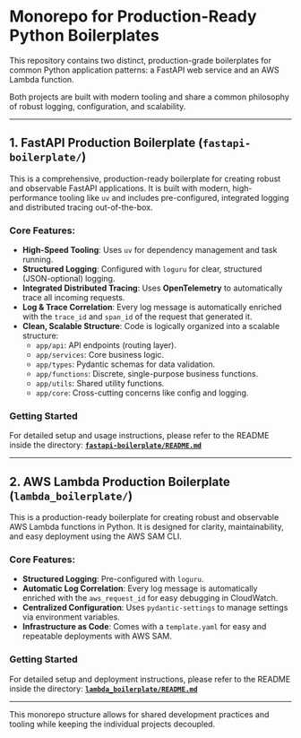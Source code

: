 # Monorepo for Production-Ready Python Boilerplates

This repository contains two distinct, production-grade boilerplates for common Python application patterns: a FastAPI web service and an AWS Lambda function.

Both projects are built with modern tooling and share a common philosophy of robust logging, configuration, and scalability.

---

## 1. FastAPI Production Boilerplate (`fastapi-boilerplate/`)

This is a comprehensive, production-ready boilerplate for creating robust and observable FastAPI applications. It is built with modern, high-performance tooling like `uv` and includes pre-configured, integrated logging and distributed tracing out-of-the-box.

### Core Features:

- **High-Speed Tooling**: Uses `uv` for dependency management and task running.
- **Structured Logging**: Configured with `loguru` for clear, structured (JSON-optional) logging.
- **Integrated Distributed Tracing**: Uses **OpenTelemetry** to automatically trace all incoming requests.
- **Log & Trace Correlation**: Every log message is automatically enriched with the `trace_id` and `span_id` of the request that generated it.
- **Clean, Scalable Structure**: Code is logically organized into a scalable structure:
    - `app/api`: API endpoints (routing layer).
    - `app/services`: Core business logic.
    - `app/types`: Pydantic schemas for data validation.
    - `app/functions`: Discrete, single-purpose business functions.
    - `app/utils`: Shared utility functions.
    - `app/core`: Cross-cutting concerns like config and logging.

### Getting Started

For detailed setup and usage instructions, please refer to the README inside the directory:
[**`fastapi-boilerplate/README.md`**](./fastapi-boilerplate/README.md)

---

## 2. AWS Lambda Production Boilerplate (`lambda_boilerplate/`)

This is a production-ready boilerplate for creating robust and observable AWS Lambda functions in Python. It is designed for clarity, maintainability, and easy deployment using the AWS SAM CLI.

### Core Features:

- **Structured Logging**: Pre-configured with `loguru`.
- **Automatic Log Correlation**: Every log message is automatically enriched with the `aws_request_id` for easy debugging in CloudWatch.
- **Centralized Configuration**: Uses `pydantic-settings` to manage settings via environment variables.
- **Infrastructure as Code**: Comes with a `template.yaml` for easy and repeatable deployments with AWS SAM.

### Getting Started

For detailed setup and deployment instructions, please refer to the README inside the directory:
[**`lambda_boilerplate/README.md`**](./lambda_boilerplate/README.md)

---

This monorepo structure allows for shared development practices and tooling while keeping the individual projects decoupled.
